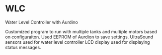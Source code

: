 # WLC
Water Level Controller with Aurdino

Customized program to run with multiple tanks and multiple motors based on configuraiton.
Used EEPROM of Aurdion to save settings.
UltraSound sensors used for water level controller
LCD display used for displaying status messages.

